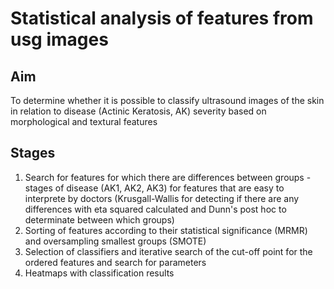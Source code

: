 # Statistical analysis of features from usg images

## Aim
To determine whether it is possible to classify ultrasound images of the skin in relation to disease (Actinic Keratosis, AK) severity based on morphological and textural features


## Stages
1. Search for features for which there are differences between groups - stages of disease (AK1, AK2, AK3) for features that are easy to interprete by doctors (Krusgall-Wallis for detecting if there are any differences with eta squared calculated and Dunn's post hoc to determinate between which groups)
3. Sorting of features according to their statistical significance (MRMR) and oversampling smallest groups (SMOTE)
4. Selection of classifiers and iterative search of the cut-off point for the ordered features and search for parameters
5. Heatmaps with classification results

